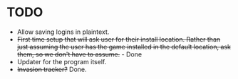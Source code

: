# TODO
* Allow saving logins in plaintext.
* ~~First time setup that will ask user for their install location. Rather than just assuming the user has the game installed in the default location, ask them, so we don't have to assume.~~ - Done
* Updater for the program itself.
* ~~Invasion tracker?~~ Done.